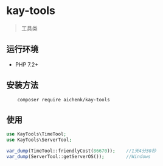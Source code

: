 # kay-tools
> 工具类

## 运行环境
- PHP 7.2+

## 安装方法
        composer require aichenk/kay-tools
        
## 使用
```php
use KayTools\TimeTool;
use KayTools\ServerTool;

var_dump(TimeTool::friendlyCost(86670));    //1天4分30秒
var_dump(ServerTool::getServerOS());        //Windows
```
